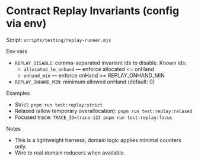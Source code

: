 # Contract Replay Invariants (config via env)

Script: `scripts/testing/replay-runner.mjs`

Env vars
- `REPLAY_DISABLE`: comma-separated invariant ids to disable. Known ids:
  - `allocated_le_onhand` — enforce allocated <= onHand
  - `onhand_min` — enforce onHand >= REPLAY_ONHAND_MIN
- `REPLAY_ONHAND_MIN`: minimum allowed onHand (default: 0)

Examples
- Strict: `pnpm run test:replay:strict`
- Relaxed (allow temporary overallocation): `pnpm run test:replay:relaxed`
- Focused trace: `TRACE_ID=trace-123 pnpm run test:replay:focus`

Notes
- This is a lightweight harness; domain logic applies minimal counters only.
- Wire to real domain reducers when available.

